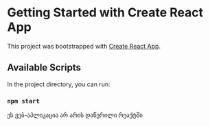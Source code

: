 # Getting Started with Create React App

This project was bootstrapped with [Create React App](https://github.com/facebook/create-react-app).

## Available Scripts

In the project directory, you can run:

### `npm start`

ეს ვებ-აპლიკაცია არ არის დაწერილი რეაქტში
